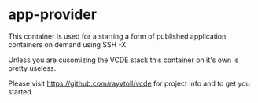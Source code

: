 # app-provider
This container is used for a starting a form of published application containers on demand using SSH -X

Unless you are cusomizing the VCDE stack this container on it's own is pretty useless. 

Please visit https://github.com/rayvtoll/vcde for project info and to get you started.
